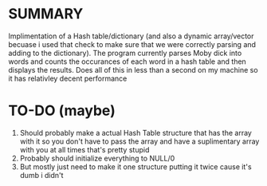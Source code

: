 # SUMMARY
Implimentation of a Hash table/dictionary (and also a dynamic array/vector becuase i used that check to make
sure that we were correctly parsing and adding to the dictionary).
The program currently parses Moby dick into words and counts the occurances of each word
in a hash table and then displays the results. Does all of this in less than a second on my machine
so it has relativley decent performance

# TO-DO (maybe)
1. Should probably make a actual Hash Table structure that has the array with it so you don't
have to pass the array and have a suplimentary array with you at all times that's pretty stupid
2. Probably should initialize everything to NULL/0
3. But mostly just need to make it one structure putting it twice cause it's dumb i didn't
